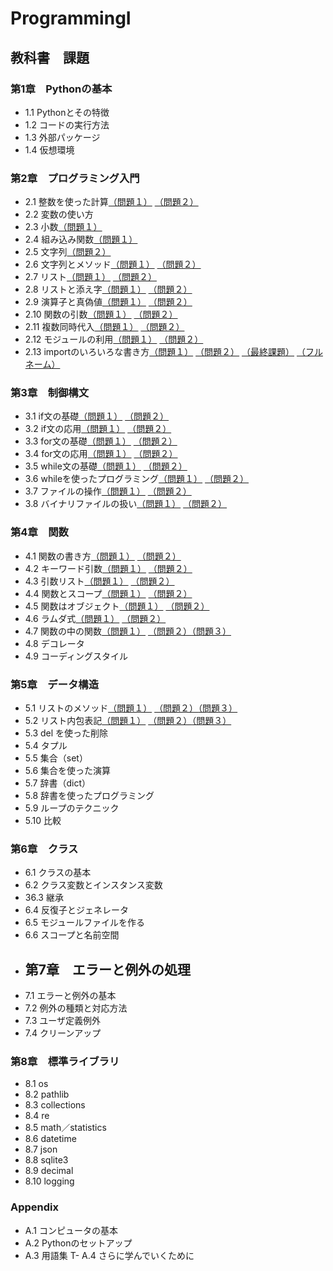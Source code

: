 # ProgrammingI
## 教科書　課題
### 第1章　Pythonの基本
- 1.1 Pythonとその特徴
- 1.2 コードの実行方法
- 1.3 外部パッケージ
- 1.4 仮想環境
### 第2章　プログラミング入門
- 2.1 整数を使った計算[（問題１）](./CHAPTER02/Q2_1_1.py) [（問題２）](./CHAPTER02/Q2_1_2.py)
- 2.2 変数の使い方
- 2.3 小数[（問題１）](./CHAPTER02/Q2_3_1.py)
- 2.4 組み込み関数[（問題１）](./CHAPTER02/Q2_4_1.py)
- 2.5 文字列[（問題２）](./CHAPTER02/Q2_5_2.py)
- 2.6 文字列とメソッド[（問題１）](./CHAPTER02/Q2_6_1.py) [（問題２）](./CHAPTER02/Q2_6_2.py)
- 2.7 リスト[（問題１）](./CHAPTER02/Q2_7_1.py) [（問題２）](./CHAPTER02/Q2_7_2.py)
- 2.8 リストと添え字[（問題１）](./CHAPTER02/Q2_8_1.py) [（問題２）](./CHAPTER02/Q2_8_2.py)
- 2.9 演算子と真偽値[（問題１）](./CHAPTER02/Q2_9_1.py) [（問題２）](./CHAPTER02/Q2_9_2.py)
- 2.10 関数の引数[（問題１）](./CHAPTER02/Q2_10_1.py) [（問題２）](./CHAPTER02/Q2_10_2.py)
- 2.11 複数同時代入[（問題１）](./CHAPTER02/Q2_11_1.py) [（問題２）](./CHAPTER02/Q2_11_2.py)
- 2.12 モジュールの利用[（問題１）](./CHAPTER02/Q2_12_1.py) [（問題２）](./CHAPTER02/Q2_12_2.py)
- 2.13 importのいろいろな書き方[（問題１）](./CHAPTER02/Q2_13_1.py) [（問題２）](./CHAPTER02/Q2_13_2.py) [（最終課題）](./CHAPTER02/Q2_final.py) [（フルネーム）](./CHAPTER02/Q2_final_asobi.py)
### 第3章　制御構文
- 3.1 if文の基礎[（問題１）](./CHAPTER03/Q3_1_1.py) [（問題２）](./CHAPTER03/Q3_1_2.py)
- 3.2 if文の応用[（問題１）](./CHAPTER03/Q3_2_1.py) [（問題２）](./CHAPTER03/Q3_2_2.py)
- 3.3 for文の基礎[（問題１）](./CHAPTER03/Q3_3_1.py) [（問題２）](./CHAPTER03/Q3_3_2.py)
- 3.4 for文の応用[（問題１）](./CHAPTER03/Q3_4_1.py) [（問題２）](./CHAPTER03/Q3_4_2.py)
- 3.5 while文の基礎[（問題１）](./CHAPTER03/Q3_5_1.py) [（問題２）](./CHAPTER03/Q3_5_2.py)
- 3.6 whileを使ったプログラミング[（問題１）](./CHAPTER03/Q3_6_1.py) [（問題２）](./CHAPTER03/Q3_6_2.py)
- 3.7 ファイルの操作[（問題１）](./CHAPTER03/Q3_7_1.py) [（問題２）](./CHAPTER03/Q3_7_2.py)
- 3.8 バイナリファイルの扱い[（問題１）](./CHAPTER03/Q3_8_1.py) [（問題２）](./CHAPTER03/Q3_8_2.py)
### 第4章　関数
- 4.1 関数の書き方[（問題１）](./CHAPTER04/Q4_1_1.py) [（問題２）](./CHAPTER04/Q4_1_2.py)
- 4.2 キーワード引数[（問題１）](./CHAPTER04/Q4_2_1.py) [（問題２）](./CHAPTER04/Q4_2_2.py)
- 4.3 引数リスト[（問題１）](./CHAPTER04/Q4_3_1.py) [（問題２）](./CHAPTER04/Q4_3_2.py)
- 4.4 関数とスコープ[（問題１）](./CHAPTER04/Q4_4_1.py) [（問題２）](./CHAPTER04/Q4_4_2.py)
- 4.5 関数はオブジェクト[（問題１）](./CHAPTER04/Q4_5_1.py) [（問題２）](./CHAPTER04/Q4_5_2.py)
- 4.6 ラムダ式[（問題１）](./CHAPTER04/Q4_6_1.py) [（問題２）](./CHAPTER04/Q4_6_2.py)
- 4.7 関数の中の関数[（問題１）](./CHAPTER04/Q4_7_1.py) [（問題２）](./CHAPTER04/Q4_7_2.py)[（問題３）](./CHAPTER04/Q4_7_3.py)
- 4.8 デコレータ
- 4.9 コーディングスタイル
### 第5章　データ構造
- 5.1 リストのメソッド[（問題１）](./CHAPTER05/Q5_1_1.py) [（問題２）](./CHAPTER05/Q5_1_2.py)[（問題３）](./CHAPTER05/Q5_1_3.py)
- 5.2 リスト内包表記[（問題１）](./CHAPTER05/Q5_2_1.py) [（問題２）](./CHAPTER05/Q5_2_2.py)[（問題３）](./CHAPTER05/Q5_2_3.py)
- 5.3 del を使った削除
- 5.4 タプル
- 5.5 集合（set）
- 5.6 集合を使った演算
- 5.7 辞書（dict）
- 5.8 辞書を使ったプログラミング
- 5.9 ループのテクニック
- 5.10 比較
### 第6章　クラス
- 6.1 クラスの基本
- 6.2 クラス変数とインスタンス変数
- 36.3 継承
- 6.4 反復子とジェネレータ
- 6.5 モジュールファイルを作る
- 6.6 スコープと名前空間
- ## 第7章　エラーと例外の処理
- 7.1 エラーと例外の基本
- 7.2 例外の種類と対応方法
- 7.3 ユーザ定義例外
- 7.4 クリーンアップ
### 第8章　標準ライブラリ
- 8.1 os
- 8.2 pathlib
- 8.3 collections
- 8.4 re
- 8.5 math／statistics
- 8.6 datetime
- 8.7 json
- 8.8 sqlite3
- 8.9 decimal
- 8.10 logging
### Appendix
- A.1 コンピュータの基本
- A.2 Pythonのセットアップ
- A.3 用語集
T- A.4 さらに学んでいくために
